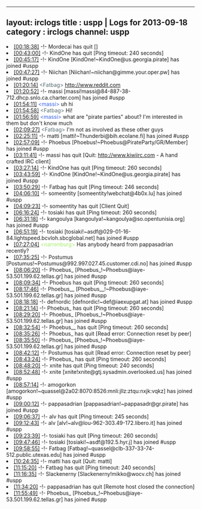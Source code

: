 
---
layout: irclogs
title : uspp | Logs for 2013-09-18
category : irclogs
channel: uspp
---
<li class="logitem"><a href="#00:18:38" name="00:18:38" class="time">[00:18:38]</a> -!- <span class="quit">Mordecai</span> has quit [] </li>
<li class="logitem"><a href="#00:43:00" name="00:43:00" class="time">[00:43:00]</a> -!- <span class="quit">KindOne</span> has quit [Ping timeout: 240 seconds] </li>
<li class="logitem"><a href="#00:45:17" name="00:45:17" class="time">[00:45:17]</a> -!- <span class="join">KindOne</span> [KindOne!~KindOne@us.georgia.pirate] has joined #uspp </li>
<li class="logitem"><a href="#00:47:27" name="00:47:27" class="time">[00:47:27]</a> -!- <span class="join">Niichan</span> [Niichan!~niichan@gimme.your.oper.pw] has joined #uspp </li>
<li class="logitem"><a href="#01:20:14" name="01:20:14" class="time">[01:20:14]</a> <span class="person" style="color:#596d73">&lt;Fatbag&gt;</span> <a href="http://www.reddit.com/r/nottheonion/comments/1ml7vi/broken_pentagon_fax_machine_rejecting_foia/" target="_blank">http://www.reddit.com</a> </li>
<li class="logitem"><a href="#01:20:52" name="01:20:52" class="time">[01:20:52]</a> -!- <span class="join">massi</span> [massi!massi@84-887-38-712.dhcp.snlo.ca.charter.com] has joined #uspp </li>
<li class="logitem"><a href="#01:54:11" name="01:54:11" class="time">[01:54:11]</a> <span class="person" style="color:#3c63ea">&lt;massi&gt;</span> uh hi </li>
<li class="logitem"><a href="#01:54:58" name="01:54:58" class="time">[01:54:58]</a> <span class="person" style="color:#596d73">&lt;Fatbag&gt;</span> Hi! </li>
<li class="logitem"><a href="#01:56:59" name="01:56:59" class="time">[01:56:59]</a> <span class="person" style="color:#3c63ea">&lt;massi&gt;</span> what are "pirate parties" about? I'm interested in them but don't know much </li>
<li class="logitem"><a href="#02:09:27" name="02:09:27" class="time">[02:09:27]</a> <span class="person" style="color:#596d73">&lt;Fatbag&gt;</span> I'm not as involved as these other guys </li>
<li class="logitem"><a href="#02:25:11" name="02:25:11" class="time">[02:25:11]</a> -!- <span class="join">matti</span> [matti!~Thunderbi@bih.ecolane.fi] has joined #uspp </li>
<li class="logitem"><a href="#02:57:09" name="02:57:09" class="time">[02:57:09]</a> -!- <span class="join">Phoebus</span> [Phoebus!~Phoebus@PirateParty/GR/Member] has joined #uspp </li>
<li class="logitem"><a href="#03:11:41" name="03:11:41" class="time">[03:11:41]</a> -!- <span class="quit">massi</span> has quit [Quit: <a href="http://www.kiwiirc.com/" target="_blank">http://www.kiwiirc.com</a> - A hand crafted IRC client] </li>
<li class="logitem"><a href="#03:27:14" name="03:27:14" class="time">[03:27:14]</a> -!- <span class="quit">KindOne</span> has quit [Ping timeout: 260 seconds] </li>
<li class="logitem"><a href="#03:43:59" name="03:43:59" class="time">[03:43:59]</a> -!- <span class="join">KindOne</span> [KindOne!~KindOne@us.georgia.pirate] has joined #uspp </li>
<li class="logitem"><a href="#03:50:29" name="03:50:29" class="time">[03:50:29]</a> -!- <span class="quit">Fatbag</span> has quit [Ping timeout: 246 seconds] </li>
<li class="logitem"><a href="#04:06:10" name="04:06:10" class="time">[04:06:10]</a> -!- <span class="join">someentity</span> [someentity!webchat@4b0x.lu] has joined #uspp </li>
<li class="logitem"><a href="#04:09:23" name="04:09:23" class="time">[04:09:23]</a> -!- <span class="quit">someentity</span> has quit [Client Quit] </li>
<li class="logitem"><a href="#06:16:24" name="06:16:24" class="time">[06:16:24]</a> -!- <span class="quit">tosiaki</span> has quit [Ping timeout: 260 seconds] </li>
<li class="logitem"><a href="#06:31:18" name="06:31:18" class="time">[06:31:18]</a> -!- <span class="join">kangoulya</span> [kangoulya!~kangoulya@so.opentunisia.org] has joined #uspp </li>
<li class="logitem"><a href="#06:51:19" name="06:51:19" class="time">[06:51:19]</a> -!- <span class="join">tosiaki</span> [tosiaki!~asdf@029-01-16-84.lightspeed.bcvloh.sbcglobal.net] has joined #uspp </li>
<li class="logitem"><a href="#07:27:04" name="07:27:04" class="time">[07:27:04]</a> <span class="person" style="color:#a8ec6e">&lt;narrenburg&gt;</span> Has anybody heard from pappasadrian recently? </li>
<li class="logitem"><a href="#07:35:25" name="07:35:25" class="time">[07:35:25]</a> -!- <span class="join">Postumus</span> [Postumus!~Postumus@992.997.027.45.customer.cdi.no] has joined #uspp </li>
<li class="logitem"><a href="#08:06:20" name="08:06:20" class="time">[08:06:20]</a> -!- <span class="join">Phoebus_</span> [Phoebus_!~Phoebus@iaye-53.501.199.62.tellas.gr] has joined #uspp </li>
<li class="logitem"><a href="#08:09:34" name="08:09:34" class="time">[08:09:34]</a> -!- <span class="quit">Phoebus</span> has quit [Ping timeout: 260 seconds] </li>
<li class="logitem"><a href="#08:17:46" name="08:17:46" class="time">[08:17:46]</a> -!- <span class="join">Phoebus__</span> [Phoebus__!~Phoebus@iaye-53.501.199.62.tellas.gr] has joined #uspp </li>
<li class="logitem"><a href="#08:18:18" name="08:18:18" class="time">[08:18:18]</a> -!- <span class="join">defnordic</span> [defnordic!~def@iaexupgat.at] has joined #uspp </li>
<li class="logitem"><a href="#08:21:14" name="08:21:14" class="time">[08:21:14]</a> -!- <span class="quit">Phoebus_</span> has quit [Ping timeout: 260 seconds] </li>
<li class="logitem"><a href="#08:29:20" name="08:29:20" class="time">[08:29:20]</a> -!- <span class="join">Phoebus_</span> [Phoebus_!~Phoebus@iaye-53.501.199.62.tellas.gr] has joined #uspp </li>
<li class="logitem"><a href="#08:32:54" name="08:32:54" class="time">[08:32:54]</a> -!- <span class="quit">Phoebus__</span> has quit [Ping timeout: 260 seconds] </li>
<li class="logitem"><a href="#08:35:26" name="08:35:26" class="time">[08:35:26]</a> -!- <span class="quit">Phoebus_</span> has quit [Read error: Connection reset by peer] </li>
<li class="logitem"><a href="#08:35:50" name="08:35:50" class="time">[08:35:50]</a> -!- <span class="join">Phoebus_</span> [Phoebus_!~Phoebus@iaye-53.501.199.62.tellas.gr] has joined #uspp </li>
<li class="logitem"><a href="#08:42:12" name="08:42:12" class="time">[08:42:12]</a> -!- <span class="quit">Postumus</span> has quit [Read error: Connection reset by peer] </li>
<li class="logitem"><a href="#08:43:24" name="08:43:24" class="time">[08:43:24]</a> -!- <span class="quit">Phoebus_</span> has quit [Ping timeout: 260 seconds] </li>
<li class="logitem"><a href="#08:48:20" name="08:48:20" class="time">[08:48:20]</a> -!- <span class="quit">xnite</span> has quit [Ping timeout: 240 seconds] </li>
<li class="logitem"><a href="#08:52:48" name="08:52:48" class="time">[08:52:48]</a> -!- <span class="join">xnite</span> [xnite!xnite@gtj.sysadmin.overlooked.us] has joined #uspp </li>
<li class="logitem"><a href="#08:57:14" name="08:57:14" class="time">[08:57:14]</a> -!- <span class="join">amogorkon</span> [amogorkon!~quassel@2a02:8070:8526:mnli:jllz:ztqu:nxjk:vqkz] has joined #uspp </li>
<li class="logitem"><a href="#09:00:12" name="09:00:12" class="time">[09:00:12]</a> -!- <span class="join">pappasadrian</span> [pappasadrian!~pappasadr@gr.pirate] has joined #uspp </li>
<li class="logitem"><a href="#09:06:37" name="09:06:37" class="time">[09:06:37]</a> -!- <span class="quit">alv</span> has quit [Ping timeout: 245 seconds] </li>
<li class="logitem"><a href="#09:12:43" name="09:12:43" class="time">[09:12:43]</a> -!- <span class="join">alv</span> [alv!~alv@lou-962-303.49-172.libero.it] has joined #uspp </li>
<li class="logitem"><a href="#09:23:39" name="09:23:39" class="time">[09:23:39]</a> -!- <span class="quit">tosiaki</span> has quit [Ping timeout: 260 seconds] </li>
<li class="logitem"><a href="#09:47:46" name="09:47:46" class="time">[09:47:46]</a> -!- <span class="join">tosiaki</span> [tosiaki!~asdf@192.5.hyr.j] has joined #uspp </li>
<li class="logitem"><a href="#09:58:55" name="09:58:55" class="time">[09:58:55]</a> -!- <span class="join">Fatbag</span> [Fatbag!~quassel@clb-337-33-74-512.public.utexas.edu] has joined #uspp </li>
<li class="logitem"><a href="#10:24:35" name="10:24:35" class="time">[10:24:35]</a> -!- <span class="quit">matti</span> has quit [Quit: matti] </li>
<li class="logitem"><a href="#11:15:20" name="11:15:20" class="time">[11:15:20]</a> -!- <span class="quit">Fatbag</span> has quit [Ping timeout: 240 seconds] </li>
<li class="logitem"><a href="#11:16:35" name="11:16:35" class="time">[11:16:35]</a> -!- <span class="join">Slackenerny</span> [Slackenerny!mikko@wocv.ch] has joined #uspp </li>
<li class="logitem"><a href="#11:34:20" name="11:34:20" class="time">[11:34:20]</a> -!- <span class="quit">pappasadrian</span> has quit [Remote host closed the connection] </li>
<li class="logitem"><a href="#11:55:49" name="11:55:49" class="time">[11:55:49]</a> -!- <span class="join">Phoebus_</span> [Phoebus_!~Phoebus@iaye-53.501.199.62.tellas.gr] has joined #uspp </li>


